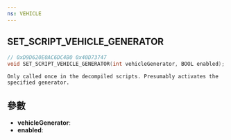 ```yaml
---
ns: VEHICLE
---
```

## SET_SCRIPT_VEHICLE_GENERATOR

```c
// 0xD9D620E0AC6DC4B0 0x40D73747
void SET_SCRIPT_VEHICLE_GENERATOR(int vehicleGenerator, BOOL enabled);
```

```
Only called once in the decompiled scripts. Presumably activates the specified generator.  
```

## 參數
* **vehicleGenerator**: 
* **enabled**: 

